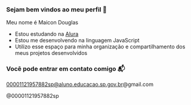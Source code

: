 ### Sejam bem vindos ao meu perfil 💙

Meu nome é Maicon Douglas 

- Estou estudando na  [Alura](https://www.alura.com.br)
- Estou me desenvolvendo na linguagem JavaScript
- Utilizo esse espaço para minha organização e compartilhamento dos meus projetos desenvolvidos

### Você pode entrar em contato comigo 📬

00001121957882sp@aluno.educacao.sp.gov.br@gmail.com

@00001121957882sp
